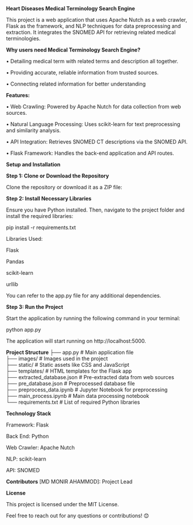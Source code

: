 **Heart Diseases Medical Terminology Search Engine**

This project is a web application that uses Apache Nutch as a web crawler, Flask as the framework, and NLP techniques for data preprocessing and extraction. It integrates the SNOMED API for retrieving related medical terminologies.

**Why users need Medical Terminology Search Engine?**

• Detailing medical term with related terms and description all
together.

• Providing accurate, reliable information from trusted sources.

• Connecting related information for better understanding

**Features:**

• Web Crawling: Powered by Apache Nutch for data collection from web sources.

• Natural Language Processing: Uses scikit-learn for text preprocessing and similarity analysis.

• API Integration: Retrieves SNOMED CT descriptions via the SNOMED API.

• Flask Framework: Handles the back-end application and API routes.

**Setup and Installation**

**Step 1: Clone or Download the Repository**

Clone the repository or download it as a ZIP file:

**Step 2: Install Necessary Libraries**

Ensure you have Python installed. Then, navigate to the project folder and install the required libraries:

pip install -r requirements.txt  



Libraries Used:

Flask

Pandas

scikit-learn

urllib

You can refer to the app.py file for any additional dependencies.

**Step 3: Run the Project**

Start the application by running the following command in your terminal:

python app.py  

The application will start running on http://localhost:5000.

**Project Structure**
├── app.py                   # Main application file  
├── images/                  # Images used in the project  
├── static/                  # Static assets like CSS and JavaScript  
├── templates/               # HTML templates for the Flask app  
├── extracted_database.json  # Pre-extracted data from web sources  
├── pre_database.json        # Preprocessed database file  
├── preprocess_data.ipynb    # Jupyter Notebook for preprocessing  
├── main_process.ipynb       # Main data processing notebook  
└── requirements.txt         # List of required Python libraries  

**Technology Stack**

Framework: Flask

Back End: Python

Web Crawler: Apache Nutch

NLP: scikit-learn

API: SNOMED

**Contributors**
[MD MONIR AHAMMOD]: Project Lead

**License**

This project is licensed under the MIT License.

Feel free to reach out for any questions or contributions! 😊

